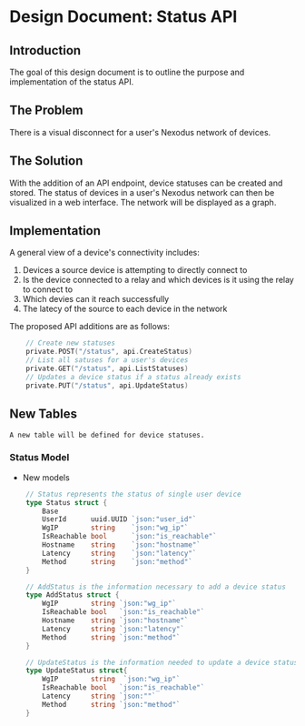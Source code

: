 # Design Document: Status API

## Introduction

The goal of this design document is to outline the purpose and implementation of the status API.

## The Problem

There is a visual disconnect for a user's Nexodus network of devices.

## The Solution

With the addition of an API endpoint, device statuses can be created and stored. The status of devices in a user's Nexodus network can then be visualized in a web interface. The network will be displayed as a graph.

## Implementation

A general view of a device's connectivity includes:

  1. Devices a source device is attempting to directly connect to
  2. Is the device connected to a relay and which devices is it using the relay to connect to
  3. Which devies can it reach successfully
  4. The latecy of the source to each device in the network

The proposed API additions are as follows:

```go
    // Create new statuses
    private.POST("/status", api.CreateStatus)
    // List all satuses for a user's devices
    private.GET("/status", api.ListStatuses)
    // Updates a device status if a status already exists
    private.PUT("/status", api.UpdateStatus)
```

## New Tables

    A new table will be defined for device statuses.

### Status Model

- New models

```go
    // Status represents the status of single user device 
    type Status struct {
        Base
        UserId      uuid.UUID `json:"user_id"`
        WgIP        string    `json:"wg_ip"`
        IsReachable bool      `json:"is_reachable"`
        Hostname    string    `json:"hostname"`
        Latency     string    `json:"latency"`
        Method      string    `json:"method"`
    }

    // AddStatus is the information necessary to add a device status
    type AddStatus struct {
        WgIP        string `json:"wg_ip"`
        IsReachable bool   `json:"is_reachable"`
        Hostname    string `json:"hostname"`
        Latency     string `json:"latency"`
        Method      string `json:"method"`
    }

    // UpdateStatus is the information needed to update a device status that already exists
    type UpdateStatus struct{
        WgIP        string  `json:"wg_ip"`
        IsReachable bool   `json:"is_reachable"`
        Latency     string `json:""`
        Method      string `json:"method"`
    }
```

